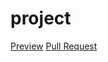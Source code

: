 # project
[Preview](https://alexandra-protyanova.github.io/project/)
[Pull Request](https://github.com/alexandra-protyanova/project/pull/1/files)
